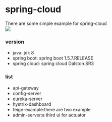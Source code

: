 # spring-cloud

There are some simple example for spring-cloud   
![](https://spring.io/img/homepage/diagram-distributed-systems.svg)   

### version 
- java: jdk 8
- spring boot: spring boot 1.5.7.RELEASE
- spring cloud: spring cloud Dalston.SR3

### list
- api-gateway
- config-server
- eureka-server
- hystrix-dashboard
- feign-example:there are two example
- admin-server:a third ui for actuator
